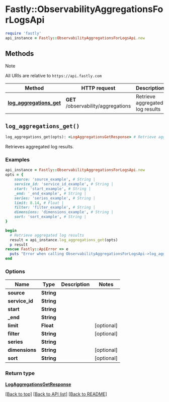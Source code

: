 # Fastly::ObservabilityAggregationsForLogsApi


```ruby
require 'fastly'
api_instance = Fastly::ObservabilityAggregationsForLogsApi.new
```

## Methods

> [!NOTE]
> All URIs are relative to `https://api.fastly.com`

Method | HTTP request | Description
------ | ------------ | -----------
[**log_aggregations_get**](ObservabilityAggregationsForLogsApi.md#log_aggregations_get) | **GET** /observability/aggregations | Retrieve aggregated log results


## `log_aggregations_get()`

```ruby
log_aggregations_get(opts): <LogAggregationsGetResponse> # Retrieve aggregated log results
```

Retrieves aggregated log results.

### Examples

```ruby
api_instance = Fastly::ObservabilityAggregationsForLogsApi.new
opts = {
    source: 'source_example', # String | 
    service_id: 'service_id_example', # String | 
    start: 'start_example', # String | 
    _end: '_end_example', # String | 
    series: 'series_example', # String | 
    limit: 8.14, # Float | 
    filter: 'filter_example', # String | 
    dimensions: 'dimensions_example', # String | 
    sort: 'sort_example', # String | 
}

begin
  # Retrieve aggregated log results
  result = api_instance.log_aggregations_get(opts)
  p result
rescue Fastly::ApiError => e
  puts "Error when calling ObservabilityAggregationsForLogsApi->log_aggregations_get: #{e}"
end
```

### Options

| Name | Type | Description | Notes |
| ---- | ---- | ----------- | ----- |
| **source** | **String** |  |  |
| **service_id** | **String** |  |  |
| **start** | **String** |  |  |
| **_end** | **String** |  |  |
| **limit** | **Float** |  | [optional] |
| **filter** | **String** |  | [optional] |
| **series** | **String** |  |  |
| **dimensions** | **String** |  | [optional] |
| **sort** | **String** |  | [optional] |

### Return type

[**LogAggregationsGetResponse**](LogAggregationsGetResponse.md)

[[Back to top]](#) [[Back to API list]](../../README.md#endpoints)
[[Back to README]](../../README.md)
